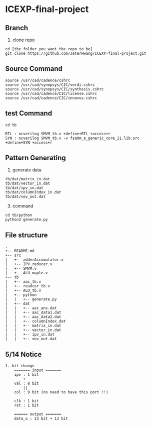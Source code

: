 # ICEXP-final-project

## Branch
1. clone repo
```
cd [the folder you want the repo to be]
git clone https://github.com/JeterHwang/ICEXP-final-project.git 
```

## Source Command
```
source /usr/cad/cadence/cshrc
source /usr/cad/synopsys/CIC/verdi.cshrc
source /usr/cad/synopsys/CIC/synthesis.cshrc
source /usr/cad/cadence/CIC/license.cshrc
source /usr/cad/cadence/CIC/innovus.cshrc
```

## test Command
```
cd tb

RTL : ncverilog SMVM_tb.v +define+RTL +access+r
SYN : ncverilog SMVM_tb.v -v fsa0m_a_generic_core_21.lib.src +define+SYN +access+r
```

## Pattern Generating
1. generate data
```
tb/dat/matrix_in.dat
tb/dat/vector_in.dat
tb/dat/ipv_in.dat
tb/dat/columnIndex_in.dat
tb/dat/vov_out.dat
```
3. command 
```
cd tb/python
python3 generate.py
```

## File structure
```
.
+-- README.md
+-- src
|   +-- adderAccumulator.v
|   +-- IPV_reducer.v
|   +-- SMVM.v
|   +-- ALU_maple.v
+-- tb
|   +-- aac_tb.v
|   +-- reudcer_tb.v
|   +-- ALU_tb.v
|   +-- python
|   |   +-- generate.py
|   +-- dat
|   |   +-- aac_ans.dat
|   |   +-- aac_data1.dat
|   |   +-- aac_data2.dat
|   |   +-- columnIndex.dat
|   |   +-- matrix_in.dat
|   |   +-- vector_in.dat
|   |   +-- ipv_in.dat
|   |   +-- vov_out.dat
```
## 5/14 Notice
```
1. bit change
    ======= input =======
    ipv : 1 bit
        +
    val : 8 bit
        ||
    col : 9 bit (no need to have this port !!)

    clk : 1 bit
    rst : 1 bit

    ====== output =======
    data_o : 13 bit + 13 bit
    
```
